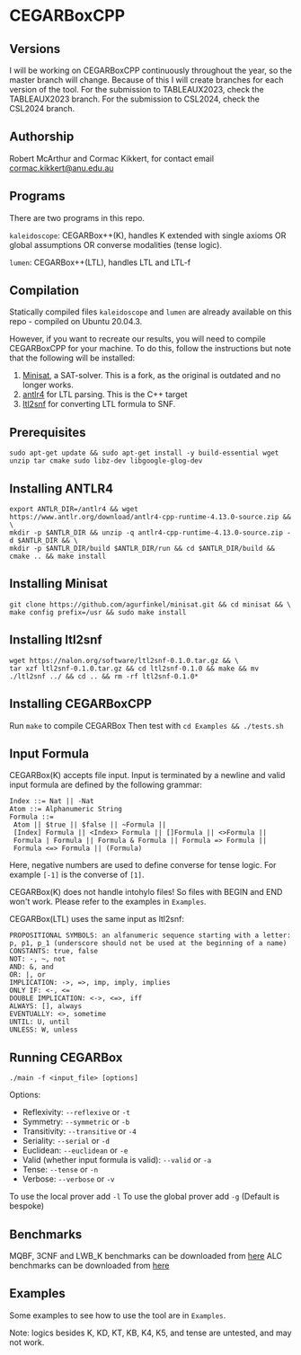 # CEGARBoxCPP

## Versions
I will be working on CEGARBoxCPP continuously throughout the year, so the master branch will change. Because of this I will create branches for each version of the tool.
For the submission to TABLEAUX2023, check the TABLEAUX2023 branch.
For the submission to CSL2024, check the CSL2024 branch.

## Authorship
Robert McArthur and Cormac Kikkert, for contact email cormac.kikkert@anu.edu.au

## Programs
There are two programs in this repo.

`kaleidoscope`: CEGARBox++(K), handles K extended with single axioms OR global assumptions OR converse modalities (tense logic).

`lumen`: CEGARBox++(LTL), handles LTL and LTL-f

## Compilation
Statically compiled files `kaleidoscope` and `lumen` are already available on this repo - compiled on Ubuntu 20.04.3.

However, if you want to recreate our results, you will need to compile CEGARBoxCPP for your machine. To do this, follow the instructions but note that the following will be installed:
1. [Minisat](https://github.com/agurfinkel/minisat), a SAT-solver. This is a fork, as the original is outdated and no longer works.
2. [antlr4](https://www.antlr.org/download.html) for LTL parsing. This is the C++ target
3. [ltl2snf](https://nalon.org/#software) for converting LTL formula to SNF.

## Prerequisites
```
sudo apt-get update && sudo apt-get install -y build-essential wget unzip tar cmake sudo libz-dev libgoogle-glog-dev
```

## Installing ANTLR4
```
export ANTLR_DIR=/antlr4 && wget https://www.antlr.org/download/antlr4-cpp-runtime-4.13.0-source.zip && \
mkdir -p $ANTLR_DIR && unzip -q antlr4-cpp-runtime-4.13.0-source.zip -d $ANTLR_DIR && \
mkdir -p $ANTLR_DIR/build $ANTLR_DIR/run && cd $ANTLR_DIR/build && cmake .. && make install
```

## Installing Minisat
```
git clone https://github.com/agurfinkel/minisat.git && cd minisat && \
make config prefix=/usr && sudo make install
```

## Installing ltl2snf
```
wget https://nalon.org/software/ltl2snf-0.1.0.tar.gz && \
tar xzf ltl2snf-0.1.0.tar.gz && cd ltl2snf-0.1.0 && make && mv ./ltl2snf ../ && cd .. && rm -rf ltl2snf-0.1.0*
```

## Installing CEGARBoxCPP
Run ``make`` to compile CEGARBox
Then test with `cd Examples && ./tests.sh`

## Input Formula
CEGARBox(K) accepts file input. Input is terminated by a newline and valid input formula are defined by the following grammar:
```
Index ::= Nat || -Nat
Atom ::= Alphanumeric String
Formula ::=
 Atom || $true || $false || ~Formula ||
 [Index] Formula || <Index> Formula || []Formula || <>Formula || 
 Formula | Formula || Formula & Formula || Formula => Formula || 
 Formula <=> Formula || (Formula) 
```

Here, negative numbers are used to define converse for tense logic. For example ``[-1]`` is the converse of ``[1]``.

CEGARBox(K) does not handle intohylo files! So files with BEGIN and END won't work. Please refer to the examples in `Examples`.

CEGARBox(LTL) uses the same input as ltl2snf:
```
PROPOSITIONAL SYMBOLS: an alfanumeric sequence starting with a letter: p, p1, p_1 (underscore should not be used at the beginning of a name)
CONSTANTS: true, false
NOT: -, ~, not
AND: &, and
OR: |, or
IMPLICATION: ->, =>, imp, imply, implies
ONLY IF: <-, <=
DOUBLE IMPLICATION: <->, <=>, iff
ALWAYS: [], always
EVENTUALLY: <>, sometime
UNTIL: U, until
UNLESS: W, unless
```

## Running CEGARBox 

``./main -f <input_file> [options]``

Options:

* Reflexivity: ``--reflexive`` or ``-t``
* Symmetry: ``--symmetric`` or ``-b``
* Transitivity: ``--transitive`` or ``-4``
* Seriality: ``--serial`` or ``-d``
* Euclidean: ``--euclidean`` or ``-e``
* Valid (whether input formula is valid): ``--valid`` or ``-a``
* Tense: ``--tense`` or `-n`
* Verbose: ``--verbose`` or `-v`

To use the local prover add `-l`
To use the global prover add `-g`
(Default is bespoke)

## Benchmarks

MQBF, 3CNF and LWB_K benchmarks can be downloaded from [here](http://www.cril.univ-artois.fr/~montmirail/mosaic/#)
ALC benchmarks can be downloaded from [here](https://web.archive.org/web/20190305011522/http://users.cecs.anu.edu.au/~rpg/BDDTab/)

## Examples
Some examples to see how to use the tool are in `Examples`.

Note: logics besides K, KD, KT, KB, K4, K5, and tense are untested, and may not work.
